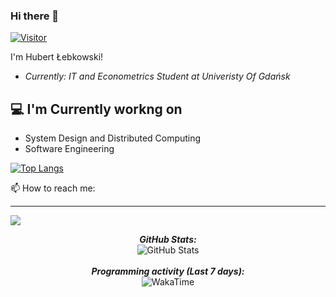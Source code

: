 ### Hi there 👋

[![Visitor](https://visitor-badge.laobi.icu/badge?page_id=lebkowskih.lebkowskih)](https://github.com/lebkowskih) 

I'm Hubert Łebkowski! 
- <i>Currently: IT and Econometrics Student at Univeristy Of Gdańsk </i>  

<h2>💻 I'm Currently workng on</h2>

- System Design and Distributed Computing
- Software Engineering


[![Top Langs](https://github-readme-stats.vercel.app/api/top-langs/?username=lebkowskih)](https://github.com/anuraghazra/github-readme-stats)

📫 How to reach me: 
<hr>
<a href="https://www.linkedin.com/in/hubert-%C5%82ebkowski-10a443237"><img src="https://img.shields.io/badge/LinkedIn-0077B5?style=for-the-badge&logo=linkedin&logoColor=white"></a>

  <p align="center">
  <b><em>GitHub Stats:</em></b> <br/>
    <img src="https://github-readme-streak-stats.herokuapp.com/?user=lebkowskih" alt="GitHub Stats" /> <br/><br/>
  <b><em>Programming activity (Last 7 days):</em></b> <br/>
    <img src="https://github-readme-stats.vercel.app/api/wakatime?username=lebkowskih" alt="WakaTime" />
  </p>
</div>





<!--
**lebkowskih/lebkowskih** is a ✨ _special_ ✨ repository because its `README.md` (this file) appears on your GitHub profile.

Here are some ideas to get you started:

- 🔭 I’m currently working on ...
- 🌱 I’m currently learning ...
- 👯 I’m looking to collaborate on ...
- 🤔 I’m looking for help with ...
- 💬 Ask me about ...
- 📫 How to reach me: ...
- 😄 Pronouns: ...
- ⚡ Fun fact: ...
-->
